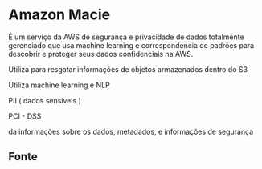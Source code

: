 # Amazon Macie

É um serviço da AWS de segurança e privacidade de dados totalmente gerenciado que usa machine learning e correspondencia de padrões para descobrir e proteger seus dados confidenciais na AWS.

Utiliza  para resgatar informações de objetos armazenados dentro do S3

Utiliza machine learning e NLP

PII ( dados sensiveis )

PCI - DSS

da informações sobre os dados, metadados, e informações de segurança 

## Fonte